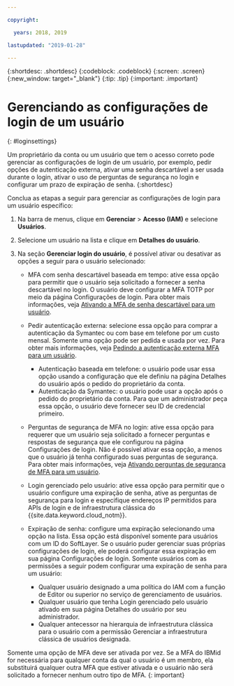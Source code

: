```yaml
---

copyright:

  years: 2018, 2019

lastupdated: "2019-01-28"

---
```


{:shortdesc: .shortdesc}
{:codeblock: .codeblock}
{:screen: .screen}
{:new_window: target="_blank"}
{:tip: .tip}
{:important: .important}

# Gerenciando as configurações de login de um usuário 
{: #loginsettings}

Um proprietário da conta ou um usuário que tem o acesso correto pode gerenciar as configurações de login de um usuário, por exemplo, pedir opções de autenticação externa, ativar uma senha descartável a ser usada durante o login, ativar o uso de perguntas de segurança no login e configurar um prazo de expiração de senha.
{:shortdesc}

Conclua as etapas a seguir para gerenciar as configurações de login para um usuário específico:

1. Na barra de menus, clique em **Gerenciar** &gt; **Acesso (IAM)** e selecione **Usuários**. 
2. Selecione um usuário na lista e clique em **Detalhes do usuário**. 
3. Na seção **Gerenciar login do usuário**, é possível ativar ou desativar as opções a seguir para o usuário selecionado: 
    
    * MFA com senha descartável baseada em tempo: ative essa opção para permitir que o usuário seja solicitado a fornecer a senha descartável no login. O usuário deve configurar a MFA TOTP por meio da página Configurações de login. Para obter mais informações, veja [Ativando a MFA de senha descartável para um usuário](/docs/iam?topic=iam-totp#totp).
    
    * Pedir autenticação externa: selecione essa opção para comprar a autenticação da Symantec ou com base em telefone por um custo mensal. Somente uma opção pode ser pedida e usada por vez. Para obter mais informações, veja [Pedindo a autenticação externa MFA para um usuário](/docs/iam?topic=iam-external#external).

        * Autenticação baseada em telefone: o usuário pode usar essa opção usando a configuração que ele definiu na página Detalhes do usuário após o pedido do proprietário da conta. 
        * Autenticação da Symantec: o usuário pode usar a opção após o pedido do proprietário da conta. Para que um administrador peça essa opção, o usuário deve fornecer seu ID de credencial primeiro.

    * Perguntas de segurança de MFA no login: ative essa opção para requerer que um usuário seja solicitado a fornecer perguntas e respostas de segurança que ele configurou na página Configurações de login. Não é possível ativar essa opção, a menos que o usuário já tenha configurado suas perguntas de segurança. Para obter mais informações, veja [Ativando perguntas de segurança de MFA para um usuário](/docs/iam?topic=iam-questions#questions).

    * Login gerenciado pelo usuário: ative essa opção para permitir que o usuário configure uma expiração de senha, ative as perguntas de segurança para login e especifique endereços IP permitidos para APIs de login e de infraestrutura clássica do {{site.data.keyword.cloud_notm}}. 

    * Expiração de senha: configure uma expiração selecionando uma opção na lista. Essa opção está disponível somente para usuários com um ID do SoftLayer. Se o usuário puder gerenciar suas próprias configurações de login, ele poderá configurar essa expiração em sua página Configurações de login. Somente usuários com as permissões a seguir podem configurar uma expiração de senha para um usuário:
        
        * Qualquer usuário designado a uma política do IAM com a função de Editor ou superior no serviço de gerenciamento de usuários.
        * Qualquer usuário que tenha Login gerenciado pelo usuário ativado em sua página Detalhes do usuário por seu administrador.
        * Qualquer antecessor na hierarquia de infraestrutura clássica para o usuário com a permissão Gerenciar a infraestrutura clássica de usuários designada.

Somente uma opção de MFA deve ser ativada por vez. Se a MFA do IBMid for necessária para qualquer conta da qual o usuário é um membro, ela substituirá qualquer outra MFA que estiver ativada e o usuário não será solicitado a fornecer nenhum outro tipo de MFA.
{: important}



